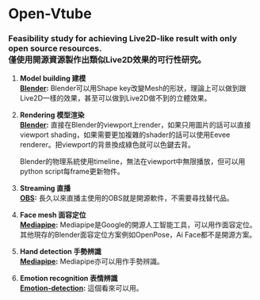 # Open-Vtube

### Feasibility study for achieving Live2D-like result with only open source resources.<br>僅使用開源資源製作出類似Live2D效果的可行性研究。

1. <b>Model building 建模</b>  
    <b>[Blender](https://www.blender.org/):</b> Blender可以用Shape key改變Mesh的形狀，理論上可以做到跟Live2D一樣的效果，甚至可以做到Live2D做不到的立體效果。


2. <b>Rendering 模型渲染</b>  
    <b>[Blender](https://www.blender.org/):</b> 直接在Blender的viewport上render，如果只用圖片的話可以直接viewport shading，如果需要更加複雜的shader的話可以使用Eevee renderer。把viewport的背景換成綠色就可以色鍵去背。
    
    Blender的物理系統使用timeline，無法在viewport中無限播放，但可以用python script每frame更新物件。


3. <b>Streaming 直播</b>  
    <b>[OBS](https://obsproject.com/):</b> 長久以來直播主使用的OBS就是開源軟件，不需要尋找替代品。

4. <b>Face mesh 面容定位</b>  
    <b>[Mediapipe](https://github.com/google/mediapipe):</b> Mediapipe是Google的開源人工智能工具，可以用作面容定位。其他現存的Blender面容定位方案例如OpenPose，Ai Face都不是開源方案。


5. <b>Hand detection 手勢辨識</b>  
    <b>[Mediapipe](https://github.com/google/mediapipe):</b> Mediapipe亦可以用作手勢辨識。


6. <b>Emotion recognition 表情辨識</b>  
    <b>[Emotion-detection](https://github.com/atulapra/Emotion-detection):</b> 這個看來可以用。
